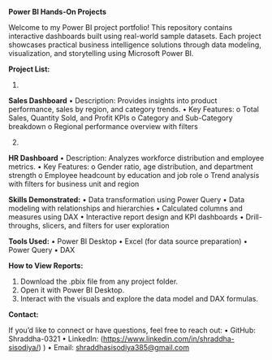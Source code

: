 **Power BI Hands-On Projects**

Welcome to my Power BI project portfolio! This repository contains interactive dashboards built using real-world sample datasets. Each project showcases practical business intelligence solutions through data modeling, visualization, and storytelling using Microsoft Power BI.

**Project List:**

1. 
**Sales Dashboard**
•	Description: Provides insights into product performance, sales by region, and category trends.
•	Key Features:
o	Total Sales, Quantity Sold, and Profit KPIs
o	Category and Sub-Category breakdown
o	Regional performance overview with filters


2. 
**HR Dashboard**
•	Description: Analyzes workforce distribution and employee metrics.
•	Key Features:
o	Gender ratio, age distribution, and department strength
o	Employee headcount by education and job role
o	Trend analysis with filters for business unit and region

**Skills Demonstrated:**
•	Data transformation using Power Query
•	Data modeling with relationships and hierarchies
•	Calculated columns and measures using DAX
•	Interactive report design and KPI dashboards
•	Drill-throughs, slicers, and filters for user exploration

**Tools Used:**
•	Power BI Desktop
•	Excel (for data source preparation)
•	Power Query
•	DAX

**How to View Reports:**
1.	Download the .pbix file from any project folder.
2.	Open it with Power BI Desktop.
3.	Interact with the visuals and explore the data model and DAX formulas.

**Contact:**

If you’d like to connect or have questions, feel free to reach out:
•	GitHub: Shraddha-0321
•	LinkedIn: (https://www.linkedin.com/in/shraddha-sisodiya/)
)
•	Email: shraddhasisodiya385@gmail.com
